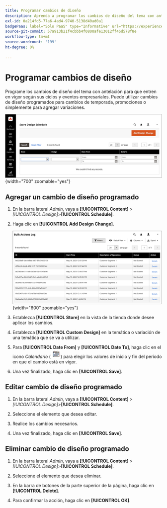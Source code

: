 ```yaml
---
title: Programar cambios de diseño
description: Aprenda a programar los cambios de diseño del tema con antelación
exl-id: 0a214fd5-77a6-4ad4-9740-5138d40ad0a1
badgePaas: label="Solo PaaS" type="Informative" url="https://experienceleague.adobe.com/es/docs/commerce/user-guides/product-solutions" tooltip="Se aplica solo a proyectos de Adobe Commerce en la nube (infraestructura PaaS administrada por Adobe) y a proyectos locales."
source-git-commit: 57a913b21f4cbbb4f0800afe13012ff46d578f8e
workflow-type: tm+mt
source-wordcount: '199'
ht-degree: 0%

---
```


# Programar cambios de diseño

Programe los cambios de diseño del tema con antelación para que entren en vigor según sus ciclos y eventos empresariales. Puede utilizar cambios de diseño programados para cambios de temporada, promociones o simplemente para agregar variaciones.

![Cambios programados en el diseño](./assets/design-schedule.png){width="700" zoomable="yes"}

## Agregar un cambio de diseño programado

1. En la barra lateral _Admin_, vaya a **[!UICONTROL Content]** > _[!UICONTROL Design]_>**[!UICONTROL Schedule]**.

1. Haga clic en **[!UICONTROL Add Design Change]**.

   ![Nueva configuración de cambio de diseño de tienda](./assets/design-schedule-change-new.png){width="600" zoomable="yes"}

1. Establezca **[!UICONTROL Store]** en la vista de la tienda donde desee aplicar los cambios.

1. Establezca **[!UICONTROL Custom Design]** en la temática o variación de una temática que se va a utilizar.

1. Para **[!UICONTROL Date From]** y **[!UICONTROL Date To]**, haga clic en el icono _Calendario_ (![Icono de calendario](../assets/icon-calendar.png)) para elegir los valores de inicio y fin del período en que el cambio está en vigor.

1. Una vez finalizado, haga clic en **[!UICONTROL Save]**.

## Editar cambio de diseño programado

1. En la barra lateral _Admin_, vaya a **[!UICONTROL Content]** > _[!UICONTROL Design]_>**[!UICONTROL Schedule]**.

1. Seleccione el elemento que desea editar.

1. Realice los cambios necesarios.

1. Una vez finalizado, haga clic en **[!UICONTROL Save]**.

## Eliminar cambio de diseño programado

1. En la barra lateral _Admin_, vaya a **[!UICONTROL Content]** > _[!UICONTROL Design]_>**[!UICONTROL Schedule]**.

1. Seleccione el elemento que desea eliminar.

1. En la barra de botones de la parte superior de la página, haga clic en **[!UICONTROL Delete]**.

1. Para confirmar la acción, haga clic en **[!UICONTROL OK]**.
